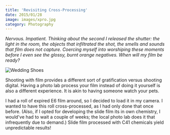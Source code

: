 ```yaml
---
title: 'Revisiting Cross-Processing'
date: 2015/01/28
image: images/xpro.jpg
category: Photography
---
```


_Nervous. Impatient. Thinking about the second I released the shutter: the light in the room, the objects that infiltrated the shot, the smells and sounds that film does not capture. Coercing myself into worshiping these moments before I even see the glossy, burnt orange negatives. When will my film be ready?_

![Wedding Shoes](images/SBcd214-R1-E005.jpg 'Wedding Shoes')

Shooting with film provides a different sort of gratification versus shooting digital. Having a photo lab process your film instead of doing it yourself is also a different experience. It is akin to having someone watch your pets.

I had a roll of expired E6 film around, so I decided to load it in my camera. I wanted to have this roll cross-processed, as I had only done that once before. (Also, if I opted for developing the slide film its in own chemistry, I would've had to wait a couple of weeks; the local photo lab does it that infrequently due to demand.) Slide film processed with C41 chemicals yield unpredictable results!
